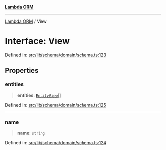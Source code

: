 [**Lambda ORM**](../README.md)

***

[Lambda ORM](../README.md) / View

# Interface: View

Defined in: [src/lib/schema/domain/schema.ts:123](https://github.com/lambda-orm/lambdaorm-base/blob/54d568062b637a6aed5442a048b140146d1f573b/src/lib/schema/domain/schema.ts#L123)

## Properties

### entities

> **entities**: [`EntityView`](EntityView.md)[]

Defined in: [src/lib/schema/domain/schema.ts:125](https://github.com/lambda-orm/lambdaorm-base/blob/54d568062b637a6aed5442a048b140146d1f573b/src/lib/schema/domain/schema.ts#L125)

***

### name

> **name**: `string`

Defined in: [src/lib/schema/domain/schema.ts:124](https://github.com/lambda-orm/lambdaorm-base/blob/54d568062b637a6aed5442a048b140146d1f573b/src/lib/schema/domain/schema.ts#L124)
